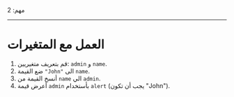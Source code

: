 مهم: 2

---

# العمل مع المتغيرات

1. قم بتعريف متغيريين: `admin` و `name`.
2. ضع القيمة `"John"` الى `name`.
3. أنسخ القيمة من `name` الي `admin`.
4. أعرض قيمة `admin` بأستخدام `alert` (يجب أن تكون "John").
